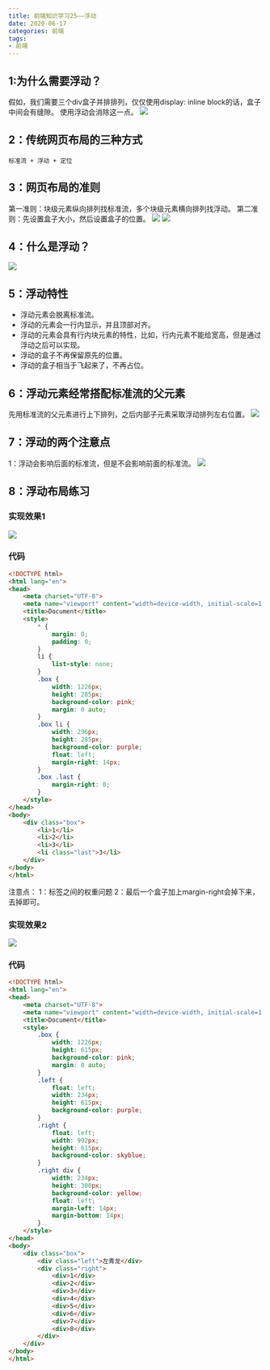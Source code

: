 ```yaml
---
title: 前端知识学习25——浮动
date: 2020-06-17
categories: 前端
tags: 
- 前端
---
```

## 1:为什么需要浮动？
假如，我们需要三个div盒子并排排列，仅仅使用display: inline block的话，盒子中间会有缝隙。
使用浮动会消除这一点。
![](https://jiapeiyang.oss-cn-beijing.aliyuncs.com/img/20200617083908.png)

## 2：传统网页布局的三种方式
```
标准流 + 浮动 + 定位
```
## 3：网页布局的准则
第一准则：块级元素纵向排列找标准流，多个块级元素横向排列找浮动。
第二准则：先设置盒子大小，然后设置盒子的位置。
![](https://jiapeiyang.oss-cn-beijing.aliyuncs.com/img/20200617084435.png)
![](https://jiapeiyang.oss-cn-beijing.aliyuncs.com/img/20200617084442.png)

## 4：什么是浮动？
![](https://jiapeiyang.oss-cn-beijing.aliyuncs.com/img/20200617084519.png)

## 5：浮动特性
* 浮动元素会脱离标准流。
* 浮动的元素会一行内显示，并且顶部对齐。
* 浮动的元素会具有行内块元素的特性，比如，行内元素不能给宽高，但是通过浮动之后可以实现。
* 浮动的盒子不再保留原先的位置。
* 浮动的盒子相当于飞起来了，不再占位。

## 6：浮动元素经常搭配标准流的父元素
先用标准流的父元素进行上下排列，之后内部子元素采取浮动排列左右位置。
![](https://jiapeiyang.oss-cn-beijing.aliyuncs.com/img/20200617085102.png)

## 7：浮动的两个注意点
1：浮动会影响后面的标准流，但是不会影响前面的标准流。
![](https://jiapeiyang.oss-cn-beijing.aliyuncs.com/img/20200617085356.png)

## 8：浮动布局练习
### 实现效果1
![](https://jiapeiyang.oss-cn-beijing.aliyuncs.com/img/20200617085444.png)

### 代码
```html
<!DOCTYPE html>
<html lang="en">
<head>
    <meta charset="UTF-8">
    <meta name="viewport" content="width=device-width, initial-scale=1.0">
    <title>Document</title>
    <style>
        * {
            margin: 0;
            padding: 0;
        }
        li {
            list-style: none;
        }
        .box {
            width: 1226px;
            height: 285px;
            background-color: pink;
            margin: 0 auto;
        }
        .box li {
            width: 296px;
            height: 285px;
            background-color: purple;
            float: left;
            margin-right: 14px;
        }
        .box .last {
            margin-right: 0;
        }
    </style>
</head>
<body>
    <div class="box">
        <li>1</li>
        <li>2</li>
        <li>3</li>
        <li class="last">3</li>
    </div>
</body>
</html>
```
注意点：
1：标签之间的权重问题
2：最后一个盒子加上margin-right会掉下来，去掉即可。

### 实现效果2
![](https://jiapeiyang.oss-cn-beijing.aliyuncs.com/img/20200617085643.png)

### 代码
```html
<!DOCTYPE html>
<html lang="en">
<head>
    <meta charset="UTF-8">
    <meta name="viewport" content="width=device-width, initial-scale=1.0">
    <title>Document</title>
    <style>
        .box {
            width: 1226px;
            height: 615px;
            background-color: pink;
            margin: 0 auto;
        }
        .left {
            float: left;
            width: 234px;
            height: 615px;
            background-color: purple;
        }
        .right {
            float: left;
            width: 992px;
            height: 615px;
            background-color: skyblue;
        }
        .right div {
            width: 234px;
            height: 300px;
            background-color: yellow;
            float: left;
            margin-left: 14px;
            margin-bottom: 14px;
        }
    </style>
</head>
<body>
    <div class="box">
        <div class="left">左青龙</div>
        <div class="right">
            <div>1</div>
            <div>2</div>
            <div>3</div>
            <div>4</div>
            <div>5</div>
            <div>6</div>
            <div>7</div>
            <div>8</div>
        </div>
    </div>
</body>
</html>
```



